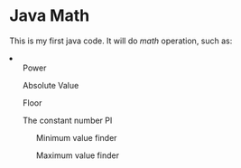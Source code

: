# Java Math
This is my first java code. It will do <i>math</i> operation, such as:<br>
<li>
  <ul>Power</ul>
  <ul>Absolute Value</ul>
  <ul>Floor</ul>
  <ul>The constant number PI</i>
  <ul>Minimum value finder</ul>
  <ul>Maximum value finder</ul>
 </li>
